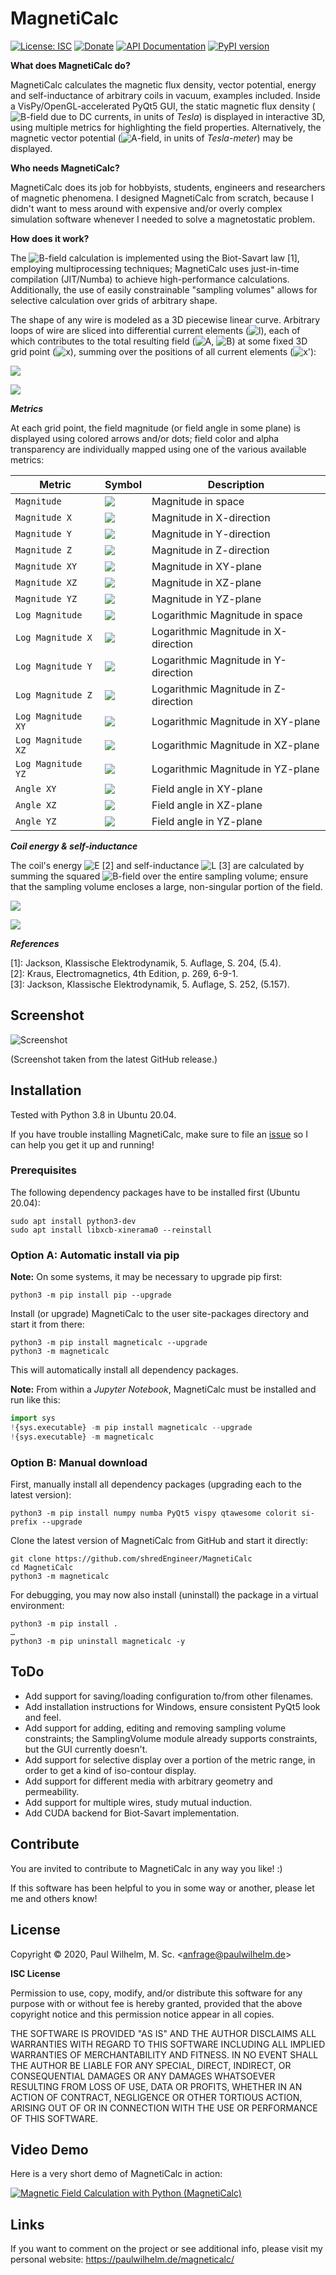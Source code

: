 
MagnetiCalc
===========

[![License: ISC](https://img.shields.io/badge/License-ISC-blue.svg)](https://opensource.org/licenses/ISC)
[![Donate](https://img.shields.io/badge/Donate-PayPal-green.svg)](https://www.paypal.com/cgi-bin/webscr?cmd=_s-xclick&hosted_button_id=TN6YTPVX36YHA&source=url)
[![API Documentation](https://img.shields.io/badge/Documentation-API-orange)](https://shredengineer.github.io/MagnetiCalc/)
[![PyPI version](https://img.shields.io/pypi/v/MagnetiCalc?label=PyPI)](https://pypi.org/project/MagnetiCalc/)

**What does MagnetiCalc do?**

MagnetiCalc calculates the magnetic flux density, vector potential, energy and self-inductance of arbitrary coils in vacuum, examples included.
Inside a VisPy/OpenGL-accelerated PyQt5 GUI, the static magnetic flux density
(<img src="https://render.githubusercontent.com/render/math?math=\mathbf{B}" alt="B">-field due to DC currents,
in units of <i>Tesla</i>) is displayed
in interactive 3D, using multiple metrics for highlighting the field properties.
Alternatively, the magnetic vector potential
(<img src="https://render.githubusercontent.com/render/math?math=\mathbf{A}" alt="A">-field,
in units of <i>Tesla-meter</i>) may be displayed.

**Who needs MagnetiCalc?**

MagnetiCalc does its job for hobbyists, students, engineers and researchers of magnetic phenomena.
I designed MagnetiCalc from scratch, because I didn't want to mess around
with expensive and/or overly complex simulation software
whenever I needed to solve a magnetostatic problem.

**How does it work?**

The <img src="https://render.githubusercontent.com/render/math?math=\mathbf{B}" alt="B">-field calculation
is implemented using the Biot-Savart law [1], employing multiprocessing techniques;
MagnetiCalc uses just-in-time compilation (JIT/Numba) to achieve high-performance calculations.
Additionally, the use of easily constrainable "sampling volumes" allows for selective calculation over
grids of arbitrary shape.

The shape of any wire is modeled as a 3D piecewise linear curve.
Arbitrary loops of wire are sliced into differential current elements
(<img src="https://render.githubusercontent.com/render/math?math=\mathbf{\ell}" alt="l">),
each of which contributes to the total resulting field
(<img src="https://render.githubusercontent.com/render/math?math=\mathbf{A}" alt="A">,
<img src="https://render.githubusercontent.com/render/math?math=\mathbf{B}" alt="B">)
at some fixed 3D grid point (<img src="https://render.githubusercontent.com/render/math?math=\mathbf{x}" alt="x">),
summing over the positions of all current elements
(<img src="https://render.githubusercontent.com/render/math?math=\mathbf{x^'}" alt="x'">):

<img src="https://render.githubusercontent.com/render/math?math=\mathbf{A}(\mathbf{x})=I \cdot \frac{\mu_0}{4 \pi} \cdot \displaystyle \sum_\mathbf{x^'} \frac{\mathbf{\ell}(\mathbf{x^')}}{\mid \mathbf{x} - \mathbf{x^'} \mid}"><br>

<img src="https://render.githubusercontent.com/render/math?math=\mathbf{B}(\mathbf{x})=I \cdot \frac{\mu_0}{4 \pi} \cdot \displaystyle \sum_\mathbf{x^'} \frac{\mathbf{\ell}(\mathbf{x^'}) \times (\mathbf{x} - \mathbf{x^'})}{\mid \mathbf{x} - \mathbf{x^'} \mid}"><br>

***Metrics***

At each grid point, the field magnitude (or field angle in some plane) is displayed using colored arrows and/or dots;
field color and alpha transparency are individually mapped using one of the various available metrics:

| Metric               | Symbol                                                                                       | Description                         |
|----------------------|----------------------------------------------------------------------------------------------|-------------------------------------|
| ``Magnitude``        | <img src="https://render.githubusercontent.com/render/math?math=\mid\vec{B}\mid">            | Magnitude in space                  |
| ``Magnitude X``      | <img src="https://render.githubusercontent.com/render/math?math=\mid\vec{B}_{X}\mid">        | Magnitude in X-direction            |
| ``Magnitude Y``      | <img src="https://render.githubusercontent.com/render/math?math=\mid\vec{B}_{Y}\mid">        | Magnitude in Y-direction            |
| ``Magnitude Z``      | <img src="https://render.githubusercontent.com/render/math?math=\mid\vec{B}_{Z}\mid">        | Magnitude in Z-direction            |
| ``Magnitude XY``     | <img src="https://render.githubusercontent.com/render/math?math=\mid\vec{B}_{XY}\mid">       | Magnitude in XY-plane               |
| ``Magnitude XZ``     | <img src="https://render.githubusercontent.com/render/math?math=\mid\vec{B}_{XZ}\mid">       | Magnitude in XZ-plane               |
| ``Magnitude YZ``     | <img src="https://render.githubusercontent.com/render/math?math=\mid\vec{B}_{YZ}\mid">       | Magnitude in YZ-plane               |
| ``Log Magnitude``    | <img src="https://render.githubusercontent.com/render/math?math=ln \mid\vec{B}\mid">         | Logarithmic Magnitude in space      |
| ``Log Magnitude X``  | <img src="https://render.githubusercontent.com/render/math?math=ln \mid\vec{B_X}\mid">       | Logarithmic Magnitude in X-direction|
| ``Log Magnitude Y``  | <img src="https://render.githubusercontent.com/render/math?math=ln \mid\vec{B_Y}\mid">       | Logarithmic Magnitude in Y-direction|
| ``Log Magnitude Z``  | <img src="https://render.githubusercontent.com/render/math?math=ln \mid\vec{B_Z}\mid">       | Logarithmic Magnitude in Z-direction|
| ``Log Magnitude XY`` | <img src="https://render.githubusercontent.com/render/math?math=ln \mid\vec{B}_{XY}\mid">    | Logarithmic Magnitude in XY-plane   |
| ``Log Magnitude XZ`` | <img src="https://render.githubusercontent.com/render/math?math=ln \mid\vec{B}_{XZ}\mid">    | Logarithmic Magnitude in XZ-plane   |
| ``Log Magnitude YZ`` | <img src="https://render.githubusercontent.com/render/math?math=ln \mid\vec{B}_{YZ}\mid">    | Logarithmic Magnitude in YZ-plane   |
| ``Angle XY``         | <img src="https://render.githubusercontent.com/render/math?math=\measuredangle\vec{B}_{XY}"> | Field angle in XY-plane             |
| ``Angle XZ``         | <img src="https://render.githubusercontent.com/render/math?math=\measuredangle\vec{B}_{XZ}"> | Field angle in XZ-plane             |
| ``Angle YZ``         | <img src="https://render.githubusercontent.com/render/math?math=\measuredangle\vec{B}_{YZ}"> | Field angle in YZ-plane             |

***Coil energy & self-inductance***

The coil's energy <img src="https://render.githubusercontent.com/render/math?math=E" alt="E"> [2]
and self-inductance <img src="https://render.githubusercontent.com/render/math?math=L" alt="L"> [3]
are calculated by summing the squared
<img src="https://render.githubusercontent.com/render/math?math=\mathbf{B}" alt="B">-field
over the entire sampling volume;
ensure that the sampling volume encloses a large, non-singular portion of the field.

<img src="https://render.githubusercontent.com/render/math?math=E=\frac{1}{\mu_0} \cdot \displaystyle \sum_\mathbf{x} \mathbf{B}(\mathbf{x}) \cdot \mathbf{B}(\mathbf{x})"><br>

<img src="https://render.githubusercontent.com/render/math?math=L=\frac{1}{\I^2} \cdot E"><br>

***References***

[1]: Jackson, Klassische Elektrodynamik, 5. Auflage, S. 204, (5.4).<br>
[2]: Kraus, Electromagnetics, 4th Edition, p. 269, 6-9-1.<br>
[3]: Jackson, Klassische Elektrodynamik, 5. Auflage, S. 252, (5.157).


Screenshot
----------

![Screenshot](https://raw.githubusercontent.com/shredEngineer/MagnetiCalc/master/docs/Screenshot.png)

(Screenshot taken from the latest GitHub release.)

Installation
------------
Tested with Python 3.8 in Ubuntu 20.04.

If you have trouble installing MagnetiCalc,
make sure to file an [issue](https://github.com/shredEngineer/MagnetiCalc/issues)
so I can help you get it up and running!

### Prerequisites

The following dependency packages have to be installed first (Ubuntu 20.04):
```shell
sudo apt install python3-dev
sudo apt install libxcb-xinerama0 --reinstall
```

### Option A: Automatic install via pip
**Note:** On some systems, it may be necessary to upgrade pip first:
```shell
python3 -m pip install pip --upgrade
```

Install (or upgrade) MagnetiCalc to the user site-packages directory and start it from there: 
```shell
python3 -m pip install magneticalc --upgrade
python3 -m magneticalc
```

This will automatically install all dependency packages.

**Note:** From within a *Jupyter Notebook*, MagnetiCalc must be installed and run like this:
```python
import sys
!{sys.executable} -m pip install magneticalc --upgrade
!{sys.executable} -m magneticalc
```

### Option B: Manual download
First, manually install all dependency packages (upgrading each to the latest version):
```shell
python3 -m pip install numpy numba PyQt5 vispy qtawesome colorit si-prefix --upgrade
```

Clone the latest version of MagnetiCalc from GitHub and start it directly: 
```shell
git clone https://github.com/shredEngineer/MagnetiCalc
cd MagnetiCalc
python3 -m magneticalc
```

For debugging, you may now also install (uninstall) the package in a virtual environment:
```shell
python3 -m pip install .
…
python3 -m pip uninstall magneticalc -y
``` 

ToDo
----
* Add support for saving/loading configuration to/from other filenames.
* Add installation instructions for Windows, ensure consistent PyQt5 look and feel.
* Add support for adding, editing and removing sampling volume constraints;
  the SamplingVolume module already supports constraints, but the GUI currently doesn't.
* Add support for selective display over a portion of the metric range, in order to get a kind of iso-contour display.
* Add support for different media with arbitrary geometry and permeability.
* Add support for multiple wires, study mutual induction.
* Add CUDA backend for Biot-Savart implementation.

Contribute
----------
You are invited to contribute to MagnetiCalc in any way you like! :)

If this software has been helpful to you in some way or another, please let me and others know!

License
-------
Copyright © 2020, Paul Wilhelm, M. Sc. <[anfrage@paulwilhelm.de](mailto:anfrage@paulwilhelm.de)>

<b>ISC License</b>

Permission to use, copy, modify, and/or distribute this software for any
purpose with or without fee is hereby granted, provided that the above
copyright notice and this permission notice appear in all copies.

THE SOFTWARE IS PROVIDED "AS IS" AND THE AUTHOR DISCLAIMS ALL WARRANTIES
WITH REGARD TO THIS SOFTWARE INCLUDING ALL IMPLIED WARRANTIES OF
MERCHANTABILITY AND FITNESS. IN NO EVENT SHALL THE AUTHOR BE LIABLE FOR
ANY SPECIAL, DIRECT, INDIRECT, OR CONSEQUENTIAL DAMAGES OR ANY DAMAGES
WHATSOEVER RESULTING FROM LOSS OF USE, DATA OR PROFITS, WHETHER IN AN
ACTION OF CONTRACT, NEGLIGENCE OR OTHER TORTIOUS ACTION, ARISING OUT OF
OR IN CONNECTION WITH THE USE OR PERFORMANCE OF THIS SOFTWARE.

Video Demo
----------
Here is a very short demo of MagnetiCalc in action:

[![Magnetic Field Calculation with Python (MagnetiCalc)](https://raw.githubusercontent.com/shredEngineer/MagnetiCalc/master/docs/Video-Thumb.png)](https://www.youtube.com/watch?v=yXiXtPrP50g)

Links
-----
If you want to comment on the project or see additional info, please visit my personal website:
https://paulwilhelm.de/magneticalc/